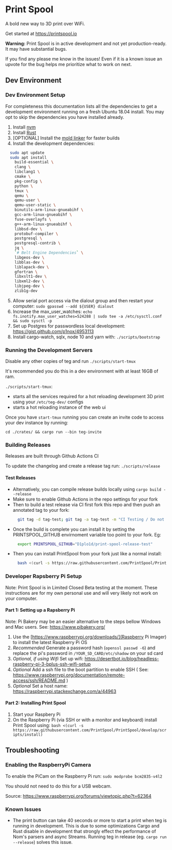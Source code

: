 # Print Spool

A bold new way to 3D print over WiFi.

Get started at https://printspool.io

**Warning:** Print Spool is in active development and not yet production-ready. It may have substantial bugs.

If you find any please me know in the issues! Even if it is a known issue an upvote for the bug helps me prioritize what to work on next.


## Dev Environment

### Dev Environment Setup

For completeness this documentation lists all the dependencies to get a development environment running on a fresh Ubuntu 18.04 install. You may opt to skip the dependencies you have installed already.

1. Install [nvm](https://github.com/creationix/nvm)
2. Install [Rust](https://rustup.rs/)
3. [OPTIONAL] Install the [mold linker](https://github.com/rui314/mold) for faster builds
3. Install the development dependencies:
  ```bash
    sudo apt update
    sudo apt install
      build-essential \
      clang \
      libclang1 \
      cmake \
      pkg-config \
      python \
      tmux \
      qemu \
      qemu-user \
      qemu-user-static \
      binutils-arm-linux-gnueabihf \
      gcc-arm-linux-gnueabihf \
      fuse-overlayfs \
      g++-arm-linux-gnueabihf \
      libbsd-dev \
      protobuf-compiler \
      postgresql \
      postgresql-contrib \
      jq \
      `# Belt Engine Dependencies` \
      libgeos-dev \
      libblas-dev \
      liblapack-dev \
      gfortran \
      libxslt1-dev \
      libxml2-dev \
      libjpeg-dev \
      zlib1g-dev
  ```
5. Allow serial port access via the dialout group and then restart your computer: `sudo gpasswd --add ${USER} dialout`
6. Increase the max_user_watches: `echo fs.inotify.max_user_watches=524288 | sudo tee -a /etc/sysctl.conf && sudo sysctl -p`
8. Set up Postgres for passwordless local development: https://gist.github.com/p1nox/4953113
7. Install cargo-watch, sqlx, node 10 and yarn with: `./scripts/bootstrap`


### Running the Development Servers

Disable any other copies of teg and run `./scripts/start-tmux`

It's recommended you do this in a dev environment with at least 16GB of ram.

`./scripts/start-tmux`:

- starts all the services required for a hot reloading development 3D print using your `/etc/teg-dev/` configs
- starts a hot reloading instance of the web ui

Once you have `start-tmux` running you can create an invite code to access your dev instance by running:

`cd ./crates/ && cargo run --bin teg-invite`


### Building Releases

Releases are built through Github Actions CI

To update the changelog and create a release tag run: `./scripts/release`

#### Test Releases

- Alternatively, you can compile release builds locally using `cargo build --release`
- Make sure to enable Github Actions in the repo settings for your fork
- Then to build a test release via CI first fork this repo and then push an annotated tag to your fork:
  ```bash
    git tag -d tag-test; git tag -a tag-test -m "CI Testing / Do not Use" && git push fork -f tag-test
  ```
- Once the build is complete you can install it by setting the PRINTSPOOL_GITHUB envirnoment variable too point to your fork. Eg:
  ```bash
    export PRINTSPOOL_GITHUB="D1plo1d/print-spool-release-test"
  ```
- Then you can install PrintSpool from your fork just like a normal install:
  ```bash
    bash <(curl -s https://raw.githubusercontent.com/PrintSpool/PrintSpool/develop/scripts/install)
  ```

### Developer Rapsberry Pi Setup

Note: Print Spool is in Limited Closed Beta testing at the moment. These instructions are for my own personal use and will very likely not work on your computer.

#### Part 1: Setting up a Rapsberry Pi

Note: Pi Bakery may be an easier alternative to the steps bellow Windows and Mac users. See: https://www.pibakery.org/

1. Use the [https://www.raspberrypi.org/downloads/](Raspberry Pi Imager) to install the latest Raspberry Pi OS
2. *Recommended* Generate a password hash (`openssl passwd -6`) and replace the pi's password in `/YOUR_SD_CARD/etc/shadow` on your sd card
3. *Optional, if using Wifi* Set up wifi: https://desertbot.io/blog/headless-raspberry-pi-3-bplus-ssh-wifi-setup
4. *Optional* Add a ssh file to the boot partition to enable SSH ( See: https://www.raspberrypi.org/documentation/remote-access/ssh/README.md )
5. *Optional* Set a host name: https://raspberrypi.stackexchange.com/a/44963

#### Part 2: Installing Print Spool

1. Start your Raspbery Pi
2. On the Raspberry Pi (via SSH or with a monitor and keyboard) install Print Spool using:
  `bash <(curl -s https://raw.githubusercontent.com/PrintSpool/PrintSpool/develop/scripts/install)`

## Troubleshooting

### Enabling the RaspberryPi Camera

To enable the PiCam on the Raspberry Pi run: `sudo modprobe bcm2835-v4l2`

You should not need to do this for a USB webcam.

Source: https://www.raspberrypi.org/forums/viewtopic.php?t=62364

<!--
  TODO: I think the following information is out of date and no longer necessary to configure Print Spool:

  This will default the camera to 128x96px

  To increase the resolution run:

  `v4l2-ctl --set-fmt-video=width=1920,height=1088,pixelformat=4`

  ### Raspian

  Print Spool requires Raspbian Buster. To upgrade to Raspbian Buster see:

  https://www.raspberrypi.org/blog/buster-the-new-version-of-raspbian/
-->

### Known Issues

- The print button can take 40 seconds or more to start a print when teg is running in development. This is due to some optimizations Cargo and Rust disable in development that strongly effect the performance of Nom's parsers and async Streams. Running teg in release (eg. `cargo run --release`) solves this issue.
